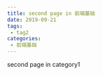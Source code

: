 ```yaml
---
title: second page in 前端基础
date: 2019-09-21
tags:
 - tag2
categories:
 - 前端基础
---
```


second page in category1